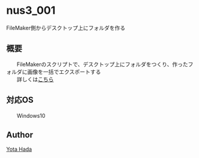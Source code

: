 # nus3_001
FileMaker側からデスクトップ上にフォルダを作る
## 概要
　　FileMakerのスクリプトで、デスクトップ上にフォルダをつくり、作ったフォルダに画像を一括でエクスポートする  
　　詳しくは[こちら]()  
## 対応OS
　　Windows10
## Author
[Yota Hada](https://github.com/yota-hada)

